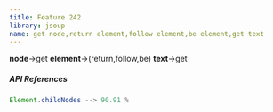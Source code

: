 ```yaml
---
title: Feature 242
library: jsoup
name: get node,return element,follow element,be element,get text
---
```


**node**->get **element**->(return,follow,be) **text**->get 

##### API References

```java
Element.childNodes --> 90.91 %
```
